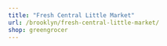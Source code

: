 ```yaml
---
title: "Fresh Central Little Market"
url: /brooklyn/fresh-central-little-market/
shop: greengrocer
---
```


